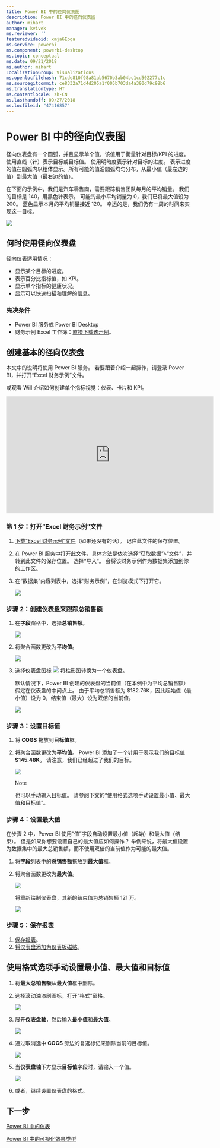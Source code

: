 ```yaml
---
title: Power BI 中的径向仪表图
description: Power BI 中的径向仪表图
author: mihart
manager: kvivek
ms.reviewer: ''
featuredvideoid: xmja6Epqa
ms.service: powerbi
ms.component: powerbi-desktop
ms.topic: conceptual
ms.date: 09/21/2018
ms.author: mihart
LocalizationGroup: Visualizations
ms.openlocfilehash: 71cde810f98a81ab5670b3ab04bc1cd502277c1c
ms.sourcegitcommit: ce8332a71d4d205a1f005b703da4a390d79c98b6
ms.translationtype: HT
ms.contentlocale: zh-CN
ms.lasthandoff: 09/27/2018
ms.locfileid: "47416857"
---
```

# <a name="radial-gauge-charts-in-power-bi"></a>Power BI 中的径向仪表图
径向仪表盘有一个圆弧，并且显示单个值，该值用于衡量针对目标/KPI 的进度。  使用直线（针）表示目标或目标值。 使用明暗度表示针对目标的进度。  表示进度的值在圆弧内以粗体显示。所有可能的值沿圆弧均匀分布，从最小值（最左边的值）到最大值（最右边的值）。

在下面的示例中，我们是汽车零售商，需要跟踪销售团队每月的平均销量。 我们的目标是 140，用黑色针表示。  可能的最小平均销量为 0，我们已将最大值设为 200。  蓝色显示本月的平均销量接近 120。 幸运的是，我们仍有一周的时间来实现这一目标。

![](media/power-bi-visualization-radial-gauge-charts/gauge_m.png)

## <a name="when-to-use-a-radial-gauge"></a>何时使用径向仪表盘
径向仪表适用情况：

* 显示某个目标的进度。
* 表示百分比指标值，如 KPI。
* 显示单个指标的健康状况。
* 显示可以快速扫描和理解的信息。

### <a name="prerequisites"></a>先决条件
 - Power BI 服务或 Power BI Desktop
 - 财务示例 Excel 工作簿：[直接下载该示例](http://go.microsoft.com/fwlink/?LinkID=521962)。

## <a name="create-a-basic-radial-gauge"></a>创建基本的径向仪表盘
本文中的说明将使用 Power BI 服务。 若要跟着介绍一起操作，请登录 Power BI，并打开“Excel 财务示例”文件。  

或观看 Will 介绍如何创建单个指标视觉：仪表、卡片和 KPI。

<iframe width="560" height="315" src="https://www.youtube.com/embed/xmja6EpqaO0?list=PL1N57mwBHtN0JFoKSR0n-tBkUJHeMP2cP" frameborder="0" allowfullscreen></iframe>

### <a name="step-1-open-the-financial-sample-excel-file"></a>第 1 步：打开“Excel 财务示例”文件
1. [下载“Excel 财务示例”文件](../sample-financial-download.md)（如果还没有的话）。 记住此文件的保存位置。

2. 在 Power BI 服务中打开此文件，具体方法是依次选择“获取数据”\>“文件”，并转到此文件的保存位置。 选择“导入”。 会将该财务示例作为数据集添加到你的工作区。

3. 在“数据集”内容列表中，选择“财务示例”，在浏览模式下打开它。

    ![](media/power-bi-visualization-radial-gauge-charts/power-bi-dataset.png)

### <a name="step-2-create-a-gauge-to-track-gross-sales"></a>步骤 2：创建仪表盘来跟踪总销售额
1. 在**字段**窗格中，选择**总销售额**。
   
   ![](media/power-bi-visualization-radial-gauge-charts/grosssalesvalue_new.png)
2. 将聚合函数更改为**平均值**。
   
   ![](media/power-bi-visualization-radial-gauge-charts/changetoaverage_new.png)
3. 选择仪表盘图标 ![](media/power-bi-visualization-radial-gauge-charts/gaugeicon_new.png) 将柱形图转换为一个仪表盘。
   
   默认情况下，Power BI 创建的仪表盘的当前值（在本例中为平均总销售额）假定在仪表盘的中间点上。 由于平均总销售额为 $182.76K，因此起始值（最小值）设为 0，结束值（最大）设为双倍的当前值。
   
   ![](media/power-bi-visualization-radial-gauge-charts/gauge_no_target.png)

### <a name="step-3-set-a-target-value"></a>步骤 3：设置目标值
1. 将 **COGS** 拖放到**目标值**框。
2. 将聚合函数更改为**平均值**。
   Power BI 添加了一个针用于表示我们的目标值 **$145.48K**。 请注意，我们已经超过了我们的目标。
   
   ![](media/power-bi-visualization-radial-gauge-charts/gaugeinprogress_new.png)
   
   > [!NOTE]
   > 也可以手动输入目标值。  请参阅下文的“使用格式选项手动设置最小值、最大值和目标值”。
   > 
   > 

### <a name="step-4-set-a-maximum-value"></a>步骤 4：设置最大值
在步骤 2 中，Power BI 使用“值”字段自动设置最小值（起始）和最大值（结束）。  但是如果你想要设置自己的最大值应如何操作？  举例来说，将最大值设置为数据集中的最大总销售额，而不使用双倍的当前值作为可能的最大值。 

1. 将**字段**列表中的**总销售额**拖放到**最大值**框。
2. 将聚合函数更改为**最大值**。
   
   ![](media/power-bi-visualization-radial-gauge-charts/setmaximum_new.png)
   
   将重新绘制仪表盘，其新的结束值为总销售额 121 万。
   
   ![](media/power-bi-visualization-radial-gauge-charts/power-bi-final-gauge.png)

### <a name="step-5-save-your-report"></a>步骤 5：保存报表
1. [保存报表](../service-report-save.md)。
2. [将仪表盘添加为仪表板磁贴](../service-dashboard-pin-tile-from-report.md)。 

## <a name="use-formatting-options-to-manually-set-minimum-maximum-and-target-values"></a>使用格式选项手动设置最小值、最大值和目标值
1. 将**最大总销售额**从**最大值**框中删除。
2. 选择滚动油漆刷图标，打开“格式”窗格。
   
   ![](media/power-bi-visualization-radial-gauge-charts/power-bi-roller.png)
3. 展开**仪表盘轴**，然后输入**最小值**和**最大值**。
   
    ![](media/power-bi-visualization-radial-gauge-charts/power-bi-gauge-axis.png)
4. 通过取消选中 **COGS** 旁边的复选标记来删除当前的目标值。
   
    ![](media/power-bi-visualization-radial-gauge-charts/pbi_remove_target.png)
5. 当**仪表盘轴**下方显示**目标值**字段时，请输入一个值。
   
    ![](media/power-bi-visualization-radial-gauge-charts/power-bi-gauge-target.png)
6. 或者，继续设置仪表盘的格式。

## <a name="next-step"></a>下一步

[Power BI 中的仪表](power-bi-visualization-kpi.md)

[Power BI 中的可视化效果类型](power-bi-visualization-types-for-reports-and-q-and-a.md)
